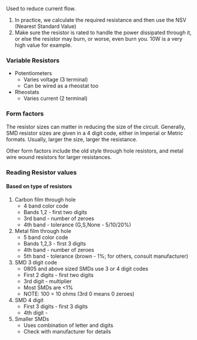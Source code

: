 Used to reduce current flow.

1. In practice, we calculate the required resistance and then use the NSV (Nearest Standard Value)
2. Make sure the resistor is rated to handle the power dissipated through it, or else the resistor may burn, or worse, even burn you. 10W is a very high value for example.

### Variable Resistors
- Potentiometers
	- Varies voltage (3 terminal)
	- Can be wired as a rheostat too
- Rheostats
	- Varies current (2 terminal)

### Form factors
The resistor sizes can matter in reducing the size of the circuit. Generally, SMD resistor sizes are given in a 4 digit code, either in Imperial or Metric formats. Usually, larger the size, larger the resistance.

Other form factors include the old style through hole resistors, and metal wire wound resistors for larger resistances.

### Reading Resistor values
#### Based on type of resistors
1. Carbon film through hole
	- 4 band color code
	- Bands 1,2 - first two digits
	- 3rd band - number of zeroes
	- 4th band - tolerance (G,S,None - 5/10/20%)
2. Metal film through hole
	- 5 band color code
	- Bands 1,2,3 - first 3 digits
	- 4th band - number of zeroes
	- 5th band - tolerance (brown - 1%; for others, consult manufacturer)
3. SMD 3 digit code
	- 0805 and above sized SMDs use 3 or 4 digit codes
	- First 2 digits - first two digits
	- 3rd digit - multiplier
	- Most SMDs are <1% 
	- NOTE: 100 = 10 ohms (3rd 0 means 0 zeroes)
4. SMD 4 digit 
	- First 3 digits - first 3 digits
	- 4th digit - 
5. Smaller SMDs
	- Uses combination of letter and digits
	- Check with manufacturer for details